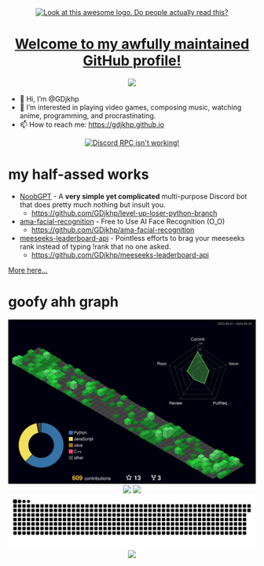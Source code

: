 <div align="center">
  <a href="http://gdjkhp.github.io">
    <img src="https://gdjkhp.github.io/img/logo%20cropped.png" title="Look at this awesome logo. Do people actually read this?">
    <h1>Welcome to my awfully maintained GitHub profile!</h1>
    <img src="https://count.getloli.com/get/@:GDjkhp?theme=rule34&darkmode=0">
  </a>
</div>

- 👋 Hi, I’m @GDjkhp
- 👀 I’m interested in playing video games, composing music, watching anime, programming, and procrastinating.
- 📫 How to reach me: https://gdjkhp.github.io

<div align="center">
  <a href="https://discord.com/users/729554186777133088">
    <img src="https://discord.c99.nl/widget/theme-3/729554186777133088.png" alt="Discord RPC isn't working!" title="Click here to visit my Discord Profile!">
  </a>
</div>

# my half-assed works
- [NoobGPT](https://gdjkhp.github.io/NoobGPT) - A **very simple yet complicated** multi-purpose Discord bot that does pretty much nothing but insult you.
  - <https://github.com/GDjkhp/level-up-loser-python-branch>
- [ama-facial-recognition](https://gdjkhp.github.io/ama-facial-recognition) - Free to Use AI Face Recognition (O_O)
  - <https://github.com/GDjkhp/ama-facial-recognition>
- [meeseeks-leaderboard-api](https://gdjkhp.github.io/meeseeks-leaderboard-api) - Pointless efforts to brag your meeseeks rank instead of typing !rank that no one asked.
  - <https://github.com/GDjkhp/meeseeks-leaderboard-api>

[More here…](https://github.com/GDjkhp?tab=repositories)

# goofy ahh graph
<div align="center">
  <img src="https://raw.githubusercontent.com/GDjkhp/GDjkhp/output-test/profile-3d-contrib/profile-night-green.svg">
  <img src="https://api.githubtrends.io/user/svg/GDjkhp/langs?time_range=all_time&theme=dark">
  <img src="https://api.githubtrends.io/user/svg/GDjkhp/repos?time_range=all_time&theme=dark">
  <img src="https://raw.githubusercontent.com/GDjkhp/GDjkhp/output/github-contribution-grid-snake-dark.svg">
  <img src="https://ssr-contributions-svg.vercel.app/_/GDjkhp?chart=3dbar&gap=0.6&scale=2&animation=wave&animation_duration=1&animation_delay=0.05&animation_amplitude=20&animation_frequency=0.5&animation_wave_center=0_0&weeks=50&theme=green&dark=true&format=svg">
</div>

<!---
GDjkhp/GDjkhp is a ✨ special ✨ repository because its `README.md` (this file) appears on your GitHub profile.
You can click the Preview link to take a look at your changes.
--->
